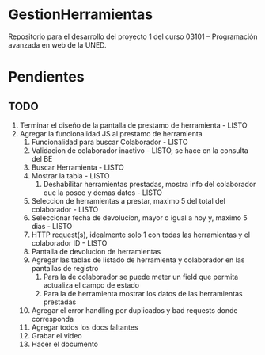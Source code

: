 # GestionHerramientas
Repositorio para el desarrollo del proyecto 1 del curso 03101 – Programación avanzada en web de la UNED. 

# Pendientes
## TODO
1. Terminar el diseño de la pantalla de prestamo de herramienta - LISTO
2. Agregar la funcionalidad JS al prestamo de herramienta
   1. Funcionalidad para buscar Colaborador - LISTO
   2. Validacion de colaborador inactivo - LISTO, se hace en la consulta del BE
   3. Buscar Herramienta - LISTO
   4. Mostrar la tabla - LISTO
      1. Deshabilitar herramientas prestadas, mostra info del colaborador que la posee y demas datos - LISTO
   5. Seleccion de herramientas a prestar, maximo 5 del total del colaborador - LISTO
   6. Seleccionar fecha de devolucion, mayor o igual a hoy y, maximo 5 dias - LISTO
   7. HTTP request(s), idealmente solo 1 con todas las herramientas y el colaborador ID - LISTO
   8. Pantalla de devolucion de herramientas
   9.  Agregar las tablas de listado de herramienta y colaborador en las pantallas de registro
       1.  Para la de colaborador se puede meter un field que permita actualiza el campo de estado
       2.  Para la de herramienta mostrar los datos de las herramientas prestadas
   10. Agregar el error handling por duplicados y bad requests donde corresponda
   11. Agregar todos los docs faltantes
   12. Grabar el video
   13. Hacer el documento